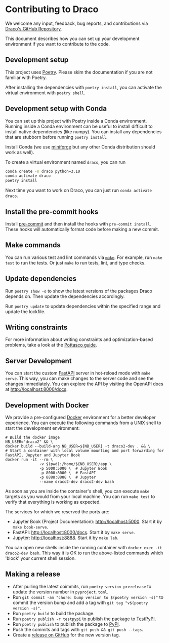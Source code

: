 # Contributing to Draco

We welcome any input, feedback, bug reports, and contributions via
[Draco's GitHub Repository](https://github.com/cmudig/draco2).

This document describes how you can set up your development environment if you want to contribute to the code.

## Development setup

This project uses [Poetry](https://python-poetry.org). Please skim the documentation if you are not familiar with
Poetry.

After installing the dependencies with `poetry install`, you can activate the virtual environment with `poetry shell`.

## Development setup with Conda

You can set up this project with Poetry inside a Conda environment. Running inside a Conda environment can be useful to
install difficult to install native dependencies (like numpy). You can install any dependencies that are stubborn before
running `poetry install`.

Install Conda (we use [miniforge](https://github.com/conda-forge/miniforge) but any other Conda distribution should work
as well).

To create a virtual environment named `draco`, you can run

```sh
conda create -n draco python=3.10
conda activate draco
poetry install
```

Next time you want to work on Draco, you can just run `conda activate draco`.

## Install the pre-commit hooks

Install [pre-commit](https://pre-commit.com) and then install the hooks with `pre-commit install`. These hooks will
automatically format code before making a new commit.

## Make commands

You can run various test and lint commands via [`make`](https://www.gnu.org/software/make/). For example, run
`make test` to run the tests. Or just `make` to run tests, lint, and type checks.

## Update dependencies

Run `poetry show -o` to show the latest versions of the packages Draco depends on. Then update the dependencies
accordingly.

Run `poetry update` to update dependencies within the specified range and update the lockfile.

## Writing constraints

For more information about writing constraints and optimization-based problems, take a look at the
[Pottasco guide](https://github.com/potassco/guide/releases/).

## Server Development

You can start the custom [FastAPI](https://fastapi.tiangolo.com/) server in hot-reload mode with `make serve`. This way,
you can make changes to the server code and see the changes immediately. You can explore the API by visiting the OpenAPI
docs at [http://localhost:8000/docs](http://localhost:8000/docs).

## Development with Docker

We provide a pre-configured [Docker](https://www.docker.com) environment for a better developer experience. You can
execute the following commands from a UNIX shell to start the development environment:

```shell
# Build the docker image
NB_USER="draco2" && \
docker build --build-arg NB_USER=${NB_USER} -t draco2-dev . && \
# Start a container with local volume mounting and port forwarding for FastAPI, Jupyter and Jupyter Book
docker run -it --rm \
               -v $(pwd):/home/${NB_USER}/app \
               -p 5000:5000 \  # Jupyter Book
               -p 8000:8000 \  # FastAPI
               -p 8888:8888 \  # Jupyter
               --name draco2-dev draco2-dev bash
```

As soon as you are inside the container's shell, you can execute `make` targets as you would from your local machine.
You can run `make test` to verify that everything is working as expected.

The services for which we reserved the ports are:

- Jupyter Book (Project Documentation): [http://localhost:5000](http://localhost:5000). Start it by `make book-serve`.
- FastAPI: [http://localhost:8000/docs](http://localhost:8000/docs). Start it by `make serve`.
- Jupyter: [http://localhost:8888](http://localhost:8888). Start it by `make lab`.

You can open new shells inside the running container with `docker exec -it draco2-dev bash`. This way it is OK to run
the above-listed commands which 'block' your current shell session.

## Making a release

- After pulling the latest coimmits, run `poetry version prerelease` to update the version number in `pyproject.toml`.
- Run `git commit -am "chore: bump version to $(poetry version -s)"` to commit the version bump and add a tag with
  `git tag "v$(poetry version -s)"`.
- Run `poetry build` to build the package.
- Run `poetry publish -r testpypi` to publish the package to [TestPyPI](https://test.pypi.org/project/draco/).
- Run `poetry publish` to publish the package to [PyPI](https://pypi.org/project/draco/).
- Push the commits and tags with `git push && git push --tags`.
- Create a [release on GitHub](https://github.com/cmudig/draco2/releases) for the new version tag.

